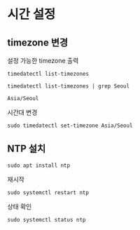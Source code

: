 # 시간 설정

## timezone 변경
설정 가능한 timezone 출력
```
timedatectl list-timezones
```
```
timedatectl list-timezones | grep Seoul
```
```text
Asia/Seoul
```

시간대 변경
```
sudo timedatectl set-timezone Asia/Seoul
```

## NTP 설치 
```
sudo apt install ntp
```

재시작
```
sudo systemctl restart ntp
```

상태 확인
```
sudo systemctl status ntp
```
